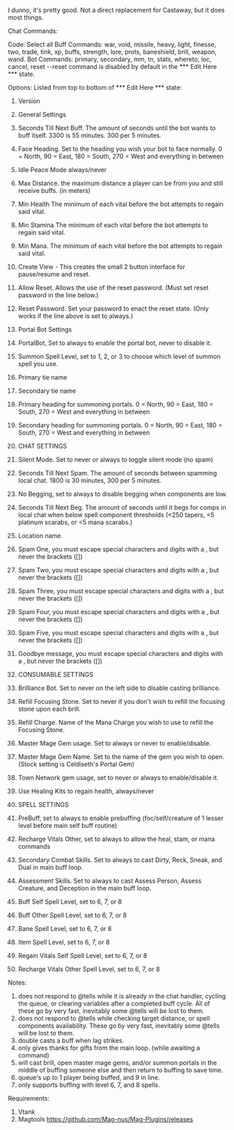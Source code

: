 I dunno, it's pretty good. Not a direct replacement for Castaway, but it does most things.

Chat Commands:

Code: Select all
Buff Commands: war, void, missile, heavy, light, finesse, two, trade, tink, xp, buffs, strength, lore, prots, baneshield, brill, weapon, wand.
Bot Commands: primary, secondary, mm, tn, stats, whereto, loc, cancel, reset
--reset command is disabled by default in the *** Edit Here *** state.

Options:
Listed from top to bottom of *** Edit Here *** state:
1. Version
2. General Settings
3. Seconds Till Next Buff. The amount of seconds until the bot wants to buff itself. 3300 is 55 minutes. 300 per 5 minutes.
6. Face Heading. Set to the heading you wish your bot to face normally. 0 = North, 90 = East, 180 = South, 270 = West and everything in between
7. Idle Peace Mode always/never
8. Max Distance. the maximum distance a player can be from you and still receive buffs. (in meters)
9. Min Health The minimum of each vital before the bot attempts to regain said vital.
10. Min Stamina The minimum of each vital before the bot attempts to regain said vital.
11. Min Mana. The minimum of each vital before the bot attempts to regain said vital.
12. Create View - This creates the small 2 button interface for pause/resume and reset.
13. Allow Reset. Allows the use of the reset password. (Must set reset password in the line below.)
14. Reset Password. Set your password to enact the reset state. (Only works if the line above is set to always.)

15. Portal Bot Settings
16. PortalBot, Set to always to enable the portal bot, never to disable it.
17. Summon Spell Level, set to 1, 2, or 3 to choose which level of summon spell you use.
18. Primary tie name
19. Secondary tie name
20. Primary heading for summoning portals. 0 = North, 90 = East, 180 = South, 270 = West and everything in between
21. Secondary heading for summoning portals. 0 = North, 90 = East, 180 = South, 270 = West and everything in between

22. CHAT SETTINGS
23. Silent Mode. Set to never or always to toggle silent mode (no spam)
24. Seconds Till Next Spam. The amount of seconds between spamming local chat. 1800 is 30 minutes, 300 per 5 minutes.
25. No Begging, set to always to disable begging when components are low.
26. Seconds Till Next Beg. The amount of seconds until it begs for comps in local chat when below spell component thresholds (<250 tapers, <5 platinum scarabs, or <5 mana scarabs.)
27. Location name.
28. Spam One, you must escape special characters and digits with a \, but never the brackets ([])
29. Spam Two, you must escape special characters and digits with a \, but never the brackets ([])
30. Spam Three, you must escape special characters and digits with a \, but never the brackets ([])
31. Spam Four, you must escape special characters and digits with a \, but never the brackets ([])
32. Spam Five, you must escape special characters and digits with a \, but never the brackets ([])
33. Goodbye message, you must escape special characters and digits with a \, but never the brackets ([])

25. CONSUMABLE SETTINGS
34. Brilliance Bot. Set to never on the left side to disable casting brilliance.
35. Refill Focusing Stone. Set to never if you don't wish to refill the focusing stone upon each brill.
36. Refill Charge. Name of the Mana Charge you wish to use to refill the Focusing Stone.
37. Master Mage Gem usage. Set to always or never to enable/disable.
38. Master Mage Gem Name. Set to the name of the gem you wish to open. (Stock setting is Celdiseth's Portal Gem)
39. Town Network gem usage, set to never or always to enable/disable it.
40. Use Healing Kits to regain health, always/never

41. SPELL SETTINGS
42. PreBuff, set to always to enable prebuffing (foc/self/creature of 1 lesser level before main self buff routine)
43. Recharge Vitals Other, set to always to allow the heal, stam, or mana commands
44. Secondary Combat Skills. Set to always to cast Dirty, Reck, Sneak, and Dual in main buff loop.
45. Assessment Skills. Set to always to cast Assess Person, Assess Creature, and Deception in the main buff loop.
46. Buff Self Spell Level, set to 6, 7, or 8
47. Buff Other Spell Level, set to 6, 7, or 8
48. Bane Spell Level, set to 6, 7, or 8
49. Item Spell Level, set to 6, 7, or 8
50. Regain Vitals Self Spell Level, set to 6, 7, or 8
51. Recharge Vitals Other Spell Level, set to 6, 7, or 8

Notes:
1. does not respond to @tells while it is already in the chat handler, cycling the queue, or clearing variables after a completed buff cycle. All of these go by very fast, inevitably some @tells will be lost to them.
2. does not respond to @tells while checking target distance, or spell components availability. These go by very fast, inevitably some @tells will be lost to them.
3. double casts a buff when lag strikes.
4. only gives thanks for gifts from the main loop. (while awaiting a command)
5. will cast brill, open master mage gems, and/or summon portals in the middle of buffing someone else and then return to buffing to save time.
6. queue's up to 1 player being buffed, and 9 in line.
7. only supports buffing with level 6, 7, and 8 spells.

Requirements:
1. Vtank
2. Magtools https://github.com/Mag-nus/Mag-Plugins/releases